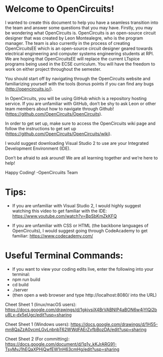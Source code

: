 # Welcome to OpenCircuits!

I wanted to create this document to help you have a seamless transition into the team and answer some questions that you may have. Firstly, you may be wondering what OpenCircuits is. 
OpenCircuits is an open-source circuit designer that was created by Leon Montealegre, who is the program manager. The team is also currently in the process of creating OpenCircuitsEE which is an open-source circuit designer geared towards electrical engineering and computer systems engineering students at RPI. We are hoping that OpenCircuitsEE will replace the current LTspice programs being used in the ECSE curriculum. You will have the freedom to work on either project throughout the semester.

You should start off by navigating through the OpenCircuits website and familiarizing yourself with the tools (bonus points if you can find any bugs (http://opencircuits.io/).

In OpenCircuits, you will be using GitHub which is a repository hosting service. If you are unfamiliar with GitHub, don’t be shy to ask Leon or other team members about how to navigate through Github! (https://github.com/OpenCircuits/OpenCircuits). 

In order to get set up, make sure to access the OpenCircuits wiki page and follow the instructions to get set up (https://github.com/OpenCircuits/OpenCircuits/wiki).

I would suggest downloading Visual Studio 2 to use are your Integrated Development Environment (IDE).

Don’t be afraid to ask around! We are all learning together and we’re here to help!

Happy Coding!
-OpenCircuiits Team

# Tips:
* If you are unfamiliar with Visual Studio 2, I would highly suggest watching this video to get familiar with the IDE: https://www.youtube.com/watch?v=BpSbKmZkKFQ

* If you are unfamiliar with CSS or HTML (the backbone languages of OpenCircuits), I would suggest going through CodeAcademy to get familiar: https://www.codecademy.com/


# Useful Terminal Commands:
* If you want to view your coding edits live, enter the following into your terminal:
* npm run build
* cd build
* ./server
* (then open a web browser and type http://localhost:8080/ into the URL)

Cheet Sheet 1 (linux/macOS users):
https://docs.google.com/drawings/d/1gkjvsiX4BrVABNIP4aBON6w4jYlQi2bu8Lx-dx5eUgc/edit?usp=sharing

Cheet Sheet 1 (Windows users):
https://docs.google.com/drawings/d/1H55-mn8QaZzA0vcmLGvLnbnbT62WWdFAErZvfbBozDA/edit?usp=sharing

Cheet Sheet 2 (For committing):
https://docs.google.com/document/d/1q1y_kKJrARG91-TsyMvJ1hEQaXPHjQwfEW1nH63cmHg/edit?usp=sharing

